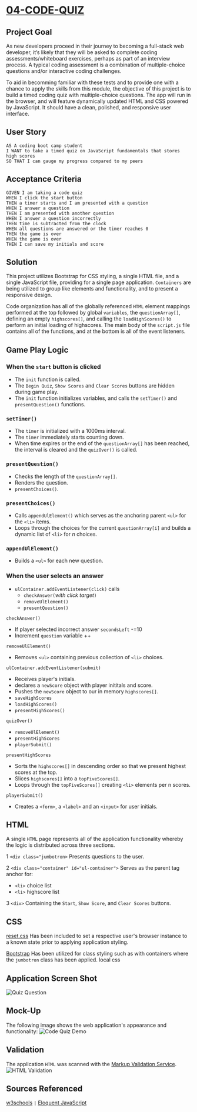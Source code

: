 # [**04-CODE-QUIZ**](https://larrymcconville.github.io/04-code-quiz/)

## Project Goal

As new developers proceed in their journey to becoming a full-stack web developer, it’s likely that they will be asked to complete coding assessments/whiteboard exercises, perhaps as part of an interview process. A typical coding assessment is a combination of multiple-choice questions and/or interactive coding challenges.

To aid in becomming familiar with these tests and to provide one with a chance to apply the skills from this module, the objective of this project is to build a timed coding quiz with multiple-choice questions. The app will run in the browser, and will feature dynamically updated HTML and CSS powered by JavaScript. It should have a clean, polished, and responsive user interface.

## User Story

```
AS A coding boot camp student
I WANT to take a timed quiz on JavaScript fundamentals that stores high scores
SO THAT I can gauge my progress compared to my peers
```

## Acceptance Criteria

```
GIVEN I am taking a code quiz
WHEN I click the start button
THEN a timer starts and I am presented with a question
WHEN I answer a question
THEN I am presented with another question
WHEN I answer a question incorrectly
THEN time is subtracted from the clock
WHEN all questions are answered or the timer reaches 0
THEN the game is over
WHEN the game is over
THEN I can save my initials and score
```

## Solution

This project utilizes Bootstrap for CSS styling, a single HTML file, and a single JavaScript file, providing for a single page application. `Containers` are being utilized to group like elements and functionality, and to present a responsive design.

Code organization has all of the globally referenced `HTML` element mappings performed at the top followed by global `variables`, the `questionArray[]`, defining an empty `highscores[]`, and calling the `loadHighScores()` to perform an initial loading of highscores. The main body of the `script.js` file contains all of the functions, and at the bottom is all of the event listeners.

## Game Play Logic

### When the `start` button is clicked

- The `init` function is called.
- The `Begin Quiz`, `Show Scores` and `Clear Scores` buttons are hidden during game play.
- The `init` function initializes variables, and calls the `setTimer()` and `presentQuestion()` functions.

### `setTimer()`

- The `timer` is initialized with a 1000ms interval.
- The `timer` immediately starts counting down.
- When time expires or the end of the `questionArray[]` has been reached, the interval is cleared and the `quizOver()` is called.

### `presentQuestion()`

- Checks the length of the `questionArray[]`.
- Renders the question.
- `presentChoices()`.

### `presentChoices()`

- Calls `appendUlElement()` which serves as the anchoring parent `<ul>` for the `<li>` items.
- Loops through the choices for the current `questionArray[i]` and builds a dynamic list of `<li>` for _n_ choices.

### `appendUlElement()`

- Builds a `<ul>` for each new question.

### When the user selects an answer

- `ulContainer.addEventListener(click)` calls
  - `checkAnswer(`_with click target_`)`
  - `removeUlElement()`
  - `presentQuestion()`

`checkAnswer()`

- If player selected incorrect answer `secondsLeft` -=10
- Increment `question` variable ++

`removeUlElement()`

- Removes `<ul>` containing previous collection of `<li>` choices.

`ulContainer.addEventListener(submit)`

- Receives player's initials.
- declares a `newScore` object with player inititals and score.
- Pushes the `newScore` object to our in memory `highscores[]`.
- `saveHighScores`
- `loadHighScores()`
- `presentHighScores()`

`quizOver()`

- `removeUlElement()`
- `presentHighScores`
- `playerSubmit()`

`presentHighScores`

- Sorts the `highscores[]` in descending order so that we present highest scores at the top.
- Slices `highscores[]` into a `topFiveScores[]`.
- Loops through the `topFiveScores[]` creating `<li>` elements per n scores.

`playerSubmit()`

- Creates a `<form>`, a `<label>` and an `<input>` for user initials.

## HTML

A single `HTML` page represents all of the application functionality whereby the logic is distributed across three sections.

1 `<div class="jumbotron>` Presents questions to the user.

2 `<div class="container" id="ul-container">` Serves as the parent tag anchor for:

- `<li>` choice list
- `<li>` highscore list

3 `<div>` Containing the `Start`, `Show Score`, and `Clear Scores` buttons.

## CSS

[reset.css](http://meyerweb.com/eric/tools/css/reset/) Has been included to set a respective user's browser instance to a known state prior to applying application styling.

[Bootstrap](https://getbootstrap.com/) Has been utilized for class styling such as with containers where the `jumbotron` class has been applied.
local css

## Application Screen Shot

![Quiz Question](./images/quiz-question.png)

## Mock-Up

The following image shows the web application's appearance and functionality:
![Code Quiz Demo](./images/04-web-apis-homework-demo.gif)

## Validation

The application `HTML` was scanned with the [Markup Validation Service](https://validator.w3.org/).
![HTML Validation](./images/validator.w3.org.png)

## Sources Referenced

[w3schools](https://www.w3schools.com/quiztest/quiztest.asp?qtest=JS) `|`
[Eloquent JavaScript](https://eloquentjavascript.net)
